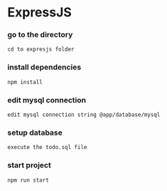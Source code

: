 # ExpressJS

### go to the directory
```
cd to expresjs folder
```
### install dependencies
```
npm install
```
### edit mysql connection
```
edit mysql connection string @app/database/mysql
```
### setup database
```
execute the todo.sql file
```
### start project
```
npm run start
```